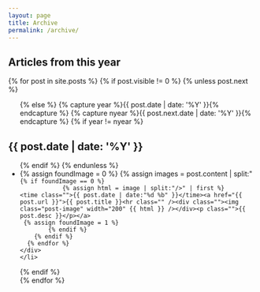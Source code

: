 ```yaml
---
layout: page
title: Archive
permalink: /archive/
---
```

<link rel="stylesheet" href="https://maxcdn.bootstrapcdn.com/font-awesome/4.5.0/css/font-awesome.min.css">
<section id="archive">
  <h2><i class="fa fa-leanpub fa-2x"></i> Articles from this year</h2>
{% for post in site.posts %}
 {% if post.visible != 0 %}
  {% unless post.next %}
  <ul class="this">
  {% else %}
  {% capture year %}{{ post.date | date: '%Y' }}{% endcapture %}
  {% capture nyear %}{{ post.next.date | date: '%Y' }}{% endcapture %}
  {% if year != nyear %}
  </ul>
  <h2>{{ post.date | date: '%Y' }}</h2>
  <ul class="past">
  {% endif %}
  {% endunless %}
    <li id="arch-list">
    <div class="arch-a w3-card-4">
    {% assign foundImage = 0 %}
      {% assign images = post.content | split:"<img " %}
      {% for image in images %}
        {% if image contains 'src' %}

            {% if foundImage == 0 %}
                {% assign html = image | split:"/>" | first %}
    <time class="">{{ post.date | date:"%d %b" }}</time><a href="{{ post.url }}">{{ post.title }}<hr class="" /><div class=""><img class="post-image" width="200" {{ html }} /></div><p class="">{{ post.desc }}</p></a>
     {% assign foundImage = 1 %}
            {% endif %}
        {% endif %}
      {% endfor %}
    </div>
    </li>
 {% endif %}  
{% endfor %}
  </ul>
</section>

